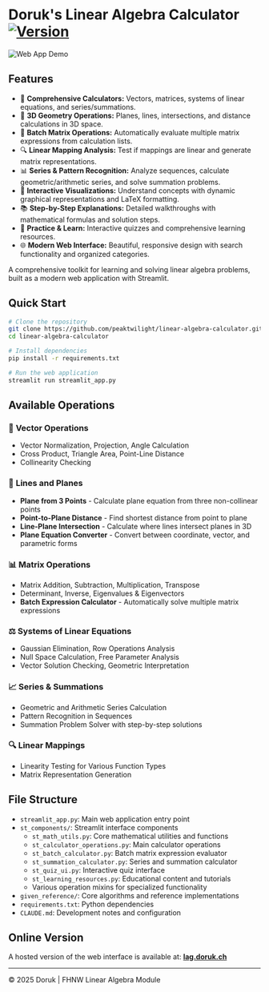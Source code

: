 # Doruk's Linear Algebra Calculator [![Version](https://img.shields.io/badge/version-1.9.3-blue.svg)](https://github.com/peaktwilight/linear-algebra-calculator/releases/tag/v1.9.3)
![Web App Demo](public/linear-algebra-calculator.gif)

## Features

-   🔢 **Comprehensive Calculators:** Vectors, matrices, systems of linear equations, and series/summations.
-   📐 **3D Geometry Operations:** Planes, lines, intersections, and distance calculations in 3D space.
-   🧮 **Batch Matrix Operations:** Automatically evaluate multiple matrix expressions from calculation lists.
-   🔍 **Linear Mapping Analysis:** Test if mappings are linear and generate matrix representations.
-   📊 **Series & Pattern Recognition:** Analyze sequences, calculate geometric/arithmetic series, and solve summation problems.
-   🎨 **Interactive Visualizations:** Understand concepts with dynamic graphical representations and LaTeX formatting.
-   📚 **Step-by-Step Explanations:** Detailed walkthroughs with mathematical formulas and solution steps.
-   🧠 **Practice & Learn:** Interactive quizzes and comprehensive learning resources.
-   🌐 **Modern Web Interface:** Beautiful, responsive design with search functionality and organized categories.

A comprehensive toolkit for learning and solving linear algebra problems, built as a modern web application with Streamlit.

## Quick Start

```bash
# Clone the repository
git clone https://github.com/peaktwilight/linear-algebra-calculator.git
cd linear-algebra-calculator

# Install dependencies
pip install -r requirements.txt

# Run the web application
streamlit run streamlit_app.py
```

## Available Operations

### 🔢 **Vector Operations**
- Vector Normalization, Projection, Angle Calculation
- Cross Product, Triangle Area, Point-Line Distance
- Collinearity Checking

### 📐 **Lines and Planes**
- **Plane from 3 Points** - Calculate plane equation from three non-collinear points
- **Point-to-Plane Distance** - Find shortest distance from point to plane
- **Line-Plane Intersection** - Calculate where lines intersect planes in 3D
- **Plane Equation Converter** - Convert between coordinate, vector, and parametric forms

### 📊 **Matrix Operations**
- Matrix Addition, Subtraction, Multiplication, Transpose
- Determinant, Inverse, Eigenvalues & Eigenvectors
- **Batch Expression Calculator** - Automatically solve multiple matrix expressions

### ⚖️ **Systems of Linear Equations**
- Gaussian Elimination, Row Operations Analysis
- Null Space Calculation, Free Parameter Analysis
- Vector Solution Checking, Geometric Interpretation

### 📈 **Series & Summations**
- Geometric and Arithmetic Series Calculation
- Pattern Recognition in Sequences
- Summation Problem Solver with step-by-step solutions

### 🔍 **Linear Mappings**
- Linearity Testing for Various Function Types
- Matrix Representation Generation

## File Structure

-   `streamlit_app.py`: Main web application entry point
-   `st_components/`: Streamlit interface components
    -   `st_math_utils.py`: Core mathematical utilities and functions
    -   `st_calculator_operations.py`: Main calculator operations
    -   `st_batch_calculator.py`: Batch matrix expression evaluator
    -   `st_summation_calculator.py`: Series and summation calculator
    -   `st_quiz_ui.py`: Interactive quiz interface
    -   `st_learning_resources.py`: Educational content and tutorials
    -   Various operation mixins for specialized functionality
-   `given_reference/`: Core algorithms and reference implementations
-   `requirements.txt`: Python dependencies
-   `CLAUDE.md`: Development notes and configuration

## Online Version

A hosted version of the web interface is available at:
**[lag.doruk.ch](https://lag.doruk.ch)**

---

© 2025 Doruk | FHNW Linear Algebra Module